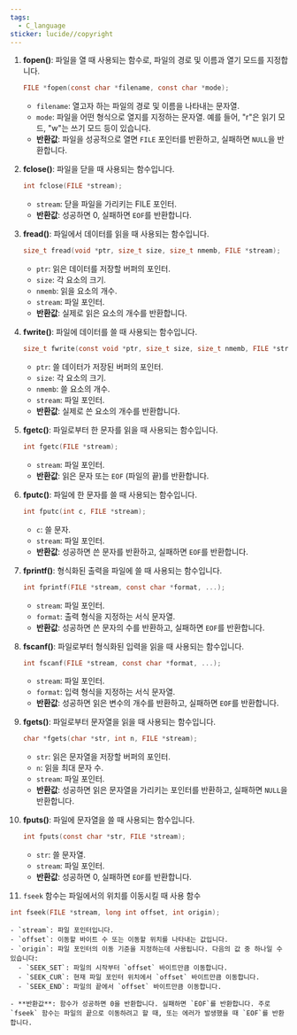 ```yaml
---
tags:
  - C_language
sticker: lucide//copyright
---
```

1. **fopen()**: 파일을 열 때 사용되는 함수로, 파일의 경로 및 이름과 열기 모드를 지정합니다.
   ```c
   FILE *fopen(const char *filename, const char *mode);
   ```
   - `filename`: 열고자 하는 파일의 경로 및 이름을 나타내는 문자열.
   - `mode`: 파일을 어떤 형식으로 열지를 지정하는 문자열. 예를 들어, "r"은 읽기 모드, "w"는 쓰기 모드 등이 있습니다.
   - **반환값**: 파일을 성공적으로 열면 `FILE` 포인터를 반환하고, 실패하면 `NULL`을 반환합니다.


2. **fclose()**: 파일을 닫을 때 사용되는 함수입니다.
   ```c
   int fclose(FILE *stream);
   ```
   - `stream`: 닫을 파일을 가리키는 FILE 포인터.
   - **반환값**: 성공하면 0, 실패하면 `EOF`를 반환합니다.


3. **fread()**: 파일에서 데이터를 읽을 때 사용되는 함수입니다.
   ```c
   size_t fread(void *ptr, size_t size, size_t nmemb, FILE *stream);
   ```
   - `ptr`: 읽은 데이터를 저장할 버퍼의 포인터.
   - `size`: 각 요소의 크기.
   - `nmemb`: 읽을 요소의 개수.
   - `stream`: 파일 포인터.
   - **반환값**: 실제로 읽은 요소의 개수를 반환합니다.


4. **fwrite()**: 파일에 데이터를 쓸 때 사용되는 함수입니다.
   ```c
   size_t fwrite(const void *ptr, size_t size, size_t nmemb, FILE *stream);
   ```
   - `ptr`: 쓸 데이터가 저장된 버퍼의 포인터.
   - `size`: 각 요소의 크기.
   - `nmemb`: 쓸 요소의 개수.
   - `stream`: 파일 포인터.
   - **반환값**: 실제로 쓴 요소의 개수를 반환합니다.


5. **fgetc()**: 파일로부터 한 문자를 읽을 때 사용되는 함수입니다.
   ```c
   int fgetc(FILE *stream);
   ```
   - `stream`: 파일 포인터.
   - **반환값**: 읽은 문자 또는 `EOF` (파일의 끝)를 반환합니다.


6. **fputc()**: 파일에 한 문자를 쓸 때 사용되는 함수입니다.
   ```c
   int fputc(int c, FILE *stream);
   ```
   - `c`: 쓸 문자.
   - `stream`: 파일 포인터.
   - **반환값**: 성공하면 쓴 문자를 반환하고, 실패하면 `EOF`를 반환합니다.


7. **fprintf()**: 형식화된 출력을 파일에 쓸 때 사용되는 함수입니다.
   ```c
   int fprintf(FILE *stream, const char *format, ...);
   ```
   - `stream`: 파일 포인터.
   - `format`: 출력 형식을 지정하는 서식 문자열.
   - **반환값**: 성공하면 쓴 문자의 수를 반환하고, 실패하면 `EOF`를 반환합니다.


8. **fscanf()**: 파일로부터 형식화된 입력을 읽을 때 사용되는 함수입니다.
   ```c
   int fscanf(FILE *stream, const char *format, ...);
   ```
   - `stream`: 파일 포인터.
   - `format`: 입력 형식을 지정하는 서식 문자열.
   - **반환값**: 성공하면 읽은 변수의 개수를 반환하고, 실패하면 `EOF`를 반환합니다.


9. **fgets()**: 파일로부터 문자열을 읽을 때 사용되는 함수입니다.
   ```c
   char *fgets(char *str, int n, FILE *stream);
   ```
   - `str`: 읽은 문자열을 저장할 버퍼의 포인터.
   - `n`: 읽을 최대 문자 수.
   - `stream`: 파일 포인터.
   - **반환값**: 성공하면 읽은 문자열을 가리키는 포인터를 반환하고, 실패하면 `NULL`을 반환합니다.


10. **fputs()**: 파일에 문자열을 쓸 때 사용되는 함수입니다.
    ```c
    int fputs(const char *str, FILE *stream);
    ```
    - `str`: 쓸 문자열.
    - `stream`: 파일 포인터.
    - **반환값**: 성공하면 0, 실패하면 `EOF`를 반환합니다.


11. `fseek` 함수는 파일에서의 위치를 이동시킬 때 사용 함수

```c
int fseek(FILE *stream, long int offset, int origin);
```
	- `stream`: 파일 포인터입니다.
	- `offset`: 이동할 바이트 수 또는 이동할 위치를 나타내는 값입니다.
	- `origin`: 파일 포인터의 이동 기준을 지정하는데 사용됩니다. 다음의 값 중 하나일 수 있습니다:
	  - `SEEK_SET`: 파일의 시작부터 `offset` 바이트만큼 이동합니다.
	  - `SEEK_CUR`: 현재 파일 포인터 위치에서 `offset` 바이트만큼 이동합니다.
	  - `SEEK_END`: 파일의 끝에서 `offset` 바이트만큼 이동합니다.

	- **반환값**: 함수가 성공하면 0을 반환합니다. 실패하면 `EOF`를 반환합니다. 주로 `fseek` 함수는 파일의 끝으로 이동하려고 할 때, 또는 에러가 발생했을 때 `EOF`를 반환합니다.
